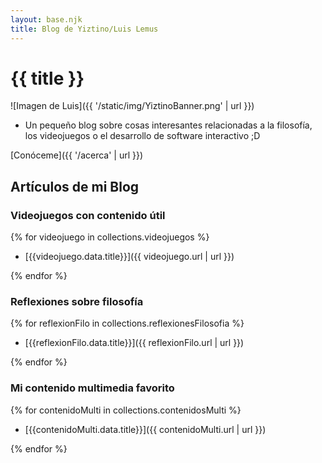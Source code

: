 ```yaml
---
layout: base.njk
title: Blog de Yiztino/Luis Lemus
---
```


# {{ title }}

![Imagen de Luis]({{ '/static/img/YiztinoBanner.png' | url }})
- Un pequeño blog sobre cosas interesantes relacionadas a la filosofía, los videojuegos o el desarrollo de software interactivo ;D

[Conóceme]({{ '/acerca' | url }})


## Artículos de mi Blog

### Videojuegos con contenido útil


{% for videojuego in collections.videojuegos %}

- [{{videojuego.data.title}}]({{ videojuego.url | url }})

{% endfor %}

### Reflexiones sobre filosofía

{% for reflexionFilo in collections.reflexionesFilosofia %}

- [{{reflexionFilo.data.title}}]({{ reflexionFilo.url | url }})

{% endfor %}

### Mi contenido multimedia favorito 

{% for contenidoMulti in collections.contenidosMulti %}

- [{{contenidoMulti.data.title}}]({{ contenidoMulti.url | url }})

{% endfor %}

